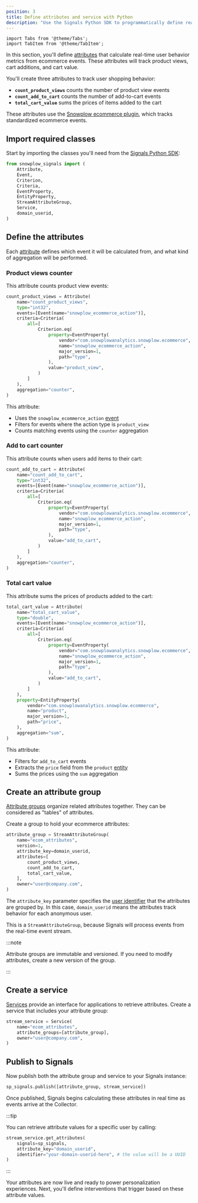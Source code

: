 ```yaml
---
position: 3
title: Define attributes and service with Python
description: "Use the Signals Python SDK to programmatically define real-time ecommerce attributes."
---
```


```mdx-code-block
import Tabs from '@theme/Tabs';
import TabItem from '@theme/TabItem';
```

In this section, you'll define [attributes](/docs/signals/concepts/#attribute-groups) that calculate real-time user behavior metrics from ecommerce events. These attributes will track product views, cart additions, and cart value.

You'll create three attributes to track user shopping behavior:

* **`count_product_views`** counts the number of product view events
* **`count_add_to_cart`** counts the number of add-to-cart events
* **`total_cart_value`** sums the prices of items added to the cart

These attributes use the [Snowplow ecommerce plugin](/docs/sources/trackers/web-trackers/tracking-events/ecommerce/), which tracks standardized ecommerce events.

## Import required classes

Start by importing the classes you'll need from the [Signals Python SDK](https://pypi.org/project/snowplow-signals/):

```python
from snowplow_signals import (
    Attribute,
    Event,
    Criterion,
    Criteria,
    EventProperty,
    EntityProperty,
    StreamAttributeGroup,
    Service,
    domain_userid,
)
```

## Define the attributes

Each [attribute](/docs/signals/define-attributes/using-python-sdk/attribute-groups/attributes/) defines which event it will be calculated from, and what kind of aggregation will be performed.

### Product views counter

This attribute counts product view events:

```python
count_product_views = Attribute(
    name="count_product_views",
    type="int32",
    events=[Event(name="snowplow_ecommerce_action")],
    criteria=Criteria(
        all=[
            Criterion.eq(
                property=EventProperty(
                    vendor="com.snowplowanalytics.snowplow.ecommerce",
                    name="snowplow_ecommerce_action",
                    major_version=1,
                    path="type",
                ),
                value="product_view",
            )
        ]
    ),
    aggregation="counter",
)
```

This attribute:

* Uses the `snowplow_ecommerce_action` [event](/docs/fundamentals/events/)
* Filters for events where the action type is `product_view`
* Counts matching events using the `counter` aggregation

### Add to cart counter

This attribute counts when users add items to their cart:

```python
count_add_to_cart = Attribute(
    name="count_add_to_cart",
    type="int32",
    events=[Event(name="snowplow_ecommerce_action")],
    criteria=Criteria(
        all=[
            Criterion.eq(
                property=EventProperty(
                    vendor="com.snowplowanalytics.snowplow.ecommerce",
                    name="snowplow_ecommerce_action",
                    major_version=1,
                    path="type",
                ),
                value="add_to_cart",
            )
        ]
    ),
    aggregation="counter",
)
```

### Total cart value

This attribute sums the prices of products added to the cart:

```python
total_cart_value = Attribute(
    name="total_cart_value",
    type="double",
    events=[Event(name="snowplow_ecommerce_action")],
    criteria=Criteria(
        all=[
            Criterion.eq(
                property=EventProperty(
                    vendor="com.snowplowanalytics.snowplow.ecommerce",
                    name="snowplow_ecommerce_action",
                    major_version=1,
                    path="type",
                ),
                value="add_to_cart",
            )
        ]
    ),
    property=EntityProperty(
        vendor="com.snowplowanalytics.snowplow.ecommerce",
        name="product",
        major_version=1,
        path="price",
    ),
    aggregation="sum",
)
```

This attribute:

* Filters for `add_to_cart` events
* Extracts the `price` field from the `product` [entity](/docs/fundamentals/entities/)
* Sums the prices using the `sum` aggregation

## Create an attribute group

[Attribute groups](/docs/signals/concepts/#attribute-groups) organize related attributes together. They can be considered as "tables" of attributes.

Create a group to hold your ecommerce attributes:

```python
attribute_group = StreamAttributeGroup(
    name="ecom_attributes",
    version=1,
    attribute_key=domain_userid,
    attributes=[
        count_product_views,
        count_add_to_cart,
        total_cart_value,
    ],
    owner="user@company.com",
)
```

The `attribute_key` parameter specifies the [user identifier](/docs/signals/concepts/#attribute-keys) that the attributes are grouped by. In this case, `domain_userid` means the attributes track behavior for each anonymous user.

This is a `StreamAttributeGroup`, because Signals will process events from the real-time event stream.

:::note

Attribute groups are immutable and versioned. If you need to modify attributes, create a new version of the group.

:::

## Create a service

[Services](/docs/signals/concepts/#services) provide an interface for applications to retrieve attributes. Create a service that includes your attribute group:

```python
stream_service = Service(
    name="ecom_attributes",
    attribute_groups=[attribute_group],
    owner="user@company.com",
)
```

## Publish to Signals

Now publish both the attribute group and service to your Signals instance:

```python
sp_signals.publish([attribute_group, stream_service])
```

Once published, Signals begins calculating these attributes in real time as events arrive at the Collector.

:::tip

You can retrieve attribute values for a specific user by calling:

```python
stream_service.get_attributes(
    signals=sp_signals,
    attribute_key="domain_userid",
    identifier="your-domain-userid-here", # the value will be a UUID
)
```

:::

Your attributes are now live and ready to power personalization experiences. Next, you'll define interventions that trigger based on these attribute values.
